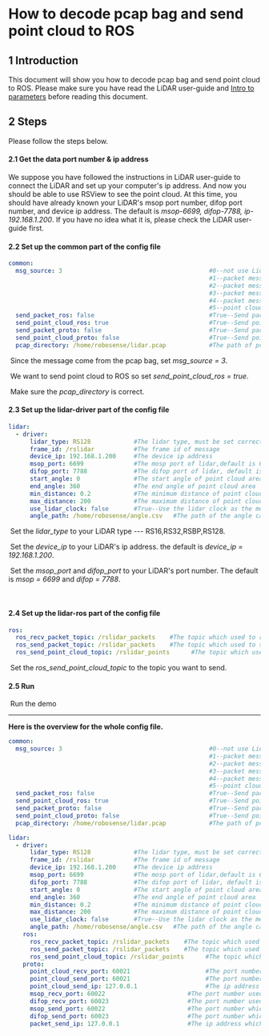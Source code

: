 # How to decode pcap bag and send point cloud to ROS



## 1 Introduction

This document will show you how to decode pcap bag  and send point cloud to ROS. Please make sure you have read the LiDAR user-guide and [Intro to parameters](doc/intro/parameter_intro.md) before reading this document.



## 2 Steps

Please follow the steps below. 



#### 2.1 Get the data port number & ip address

We suppose you have followed the instructions in LiDAR user-guide to connect the LiDAR and set up your computer's ip address. And now you should be able to use RSView to see the point cloud. At this time, you should have already known your LiDAR's msop port number, difop port number, and device ip address. The default is *msop-6699, difop-7788, ip-192.168.1.200*. If you have no idea what it is, please check the LiDAR user-guide first.



#### 2.2 Set up the common part of the config file

```yaml
common:
  msg_source: 3                                         #0--not use Lidar
                                                        #1--packet message come from online lidar
                                                        #2--packet message come from ROS or ROS2
                                                        #3--packet message come from Pcap bag
                                                        #4--packet message come from Protobuf-UDP
                                                        #5--point cloud from Protobuf-UDP
  send_packet_ros: false                                #True--Send packet through ROS or ROS2(Used to record packet)
  send_point_cloud_ros: true                            #True--Send point cloud through ROS or ROS2
  send_packet_proto: false                              #True--Send packet through Protobuf-UDP
  send_point_cloud_proto: false                         #True--Send point cloud through Protobuf-UDP
  pcap_directory: /home/robosense/lidar.pcap            #The path of pcap file
```

​	Since the message come from the pcap bag, set *msg_source = 3*. 

​    We want to send point cloud to ROS so set *send_point_cloud_ros = true*. 

​    Make sure the *pcap_directory* is correct.



#### 2.3 Set up the lidar-driver part of the config file

```yaml
lidar:
  - driver:
      lidar_type: RS128            #The lidar type, must be set correctly
      frame_id: /rslidar           #The frame id of message
      device_ip: 192.168.1.200     #The device ip address
      msop_port: 6699              #The mosp port of lidar,default is 6699
      difop_port: 7788             #The difop port of lidar, default is 7788
      start_angle: 0               #The start angle of point cloud area
      end_angle: 360               #The end angle of point cloud area
      min_distance: 0.2            #The minimum distance of point cloud area
      max_distance: 200            #The maximum distance of point cloud area
      use_lidar_clock: false       #True--Use the lidar clock as the message timestamp;False-- Use the system clock as the time stamp  
      angle_path: /home/robosense/angle.csv   #The path of the angle calibration file. For latest version lidars, there is no need to use this file.
```

​	Set the *lidar_type*  to your LiDAR type --- RS16,RS32,RSBP,RS128.

​    Set the *device_ip* to your LiDAR's ip address. the default is *device_ip = 192.168.1.200*.

​	Set the *msop_port* and *difop_port*  to your LiDAR's port number. The default is *msop = 6699* and *difop = 7788*.

​	

#### 2.4 Set up the lidar-ros part of the config file

```yaml
ros:
  ros_recv_packet_topic: /rslidar_packets    #The topic which used to reveice lidar packets from ROS
  ros_send_packet_topic: /rslidar_packets    #The topic which used to send lidar packets through ROS
  ros_send_point_cloud_topic: /rslidar_points      #The topic which used to send point cloud through ROS
```

​	Set the *ros_send_point_cloud_topic*  to the topic you want to send. 



#### 2.5 Run

​	Run the demo 



---



**Here is the overview for the whole config file.**

```yaml
common:
  msg_source: 3                                         #0--not use Lidar
                                                        #1--packet message come from online lidar
                                                        #2--packet message come from ROS or ROS2
                                                        #3--packet message come from Pcap bag
                                                        #4--packet message come from Protobuf-UDP
                                                        #5--point cloud from Protobuf-UDP
  send_packet_ros: false                                #True--Send packet through ROS or ROS2(Used to record packet)
  send_point_cloud_ros: true                            #True--Send point cloud through ROS or ROS2
  send_packet_proto: false                              #True--Send packet through Protobuf-UDP
  send_point_cloud_proto: false                         #True--Send point cloud through Protobuf-UDP
  pcap_directory: /home/robosense/lidar.pcap            #The path of pcap file

lidar:
  - driver:
      lidar_type: RS128            #The lidar type, must be set correctly
      frame_id: /rslidar           #The frame id of message
      device_ip: 192.168.1.200     #The device ip address
      msop_port: 6699              #The mosp port of lidar,default is 6699
      difop_port: 7788             #The difop port of lidar, default is 7788
      start_angle: 0               #The start angle of point cloud area
      end_angle: 360               #The end angle of point cloud area
      min_distance: 0.2            #The minimum distance of point cloud area
      max_distance: 200            #The maximum distance of point cloud area
      use_lidar_clock: false       #True--Use the lidar clock as the message timestamp;False-- Use the system clock as the time stamp  
      angle_path: /home/robosense/angle.csv   #The path of the angle calibration file. For latest version lidars, there is no need to use this file.
    ros:
      ros_recv_packet_topic: /rslidar_packets    #The topic which used to reveice lidar packets from ROS
      ros_send_packet_topic: /rslidar_packets    #The topic which used to send lidar packets through ROS
      ros_send_point_cloud_topic: /rslidar_points      #The topic which used to send point cloud through ROS
    proto:
      point_cloud_recv_port: 60021                     #The port number used for receiving point cloud 
      point_cloud_send_port: 60021                     #The port number which the point cloud will be send to
      point_cloud_send_ip: 127.0.0.1                   #The ip address which the point cloud will be send to 
      msop_recv_port: 60022                       #The port number used for receiving lidar msop packets
      difop_recv_port: 60023                      #The port number used for receiving lidar difop packets
      msop_send_port: 60022                       #The port number which the msop packets will be send to 
      difop_send_port: 60023                      #The port number which the difop packets will be send to 
      packet_send_ip: 127.0.0.1                   #The ip address which the lidar packets will be send to
```







 